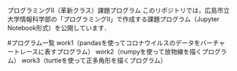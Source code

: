 プログラミングⅡ（革新クラス）課題プログラム
このリポジトリでは，広島市立大学情報科学部の「プログラミングⅡ」で作成する課題プログラム（Jupyter Notebook形式）を公開しています．

#プログラム一覧
work1（pandasを使ってコロナウイルスのデータをバーチャートレースに表すプログラム）
work2（numpyを使って放物線を描くプログラム）
work3（turtleを使って正多角形を描くプログラム）
